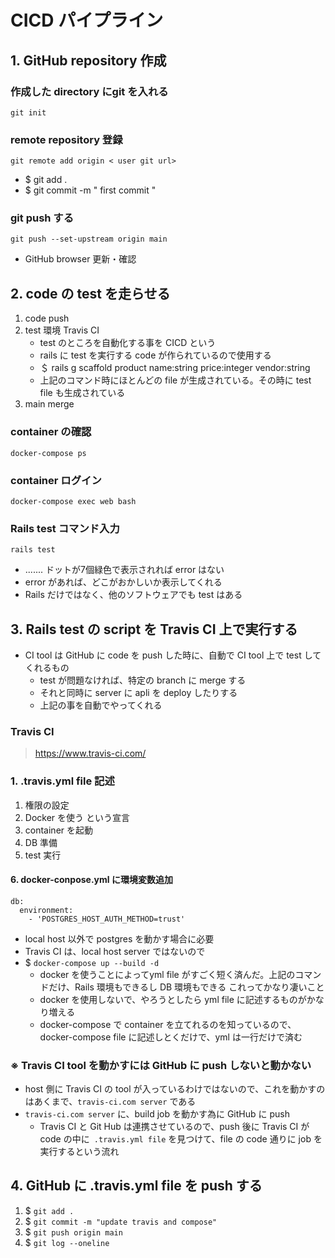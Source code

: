 # CICD パイプライン
## 1. GitHub repository 作成
### 作成した directory にgit を入れる
    git init
### remote repository 登録
    git remote add origin < user git url>
  - $ git add .
  - $ git commit -m " first commit "
### git push する
    git push --set-upstream origin main
- GitHub browser 更新・確認
## 2. code の test を走らせる
1. code push
2. test 環境 Travis CI
   - test のところを自動化する事を CICD という
   - rails に test を実行する code が作られているので使用する
   - ＄ rails g scaffold product name:string price:integer vendor:string
   - 上記のコマンド時にほとんどの file が生成されている。その時に test file も生成されている
3. main merge
### container の確認
    docker-compose ps
### container ログイン
    docker-compose exec web bash
### Rails test コマンド入力
    rails test
- ....... ドットが7個緑色で表示されれば error はない
- error があれば、どこがおかしいか表示してくれる
- Rails だけではなく、他のソフトウェアでも test はある
## 3. Rails test の script を Travis CI 上で実行する
- CI tool は GitHub に code を push した時に、自動で CI tool 上で test してくれるもの
  - test が問題なければ、特定の branch に merge する
  - それと同時に server に apli を deploy したりする
  - 上記の事を自動でやってくれる
### Travis CI
> https://www.travis-ci.com/
### 1.  .travis.yml file 記述
1. 権限の設定
2. Docker を使う という宣言
3. container を起動
4. DB 準備
5. test 実行
#### 6. docker-conpose.yml に環境変数追加
    db:
      environment:
        - 'POSTGRES_HOST_AUTH_METHOD=trust'
- local host 以外で postgres を動かす場合に必要
- Travis CI は、local host server ではないので
- $ `docker-compose up --build -d`
  - docker を使うことによってyml file がすごく短く済んだ。上記のコマンドだけ、Rails 環境もできるし DB 環境もできる これってかなり凄いこと
  - docker を使用しないで、やろうとしたら yml file に記述するものがかなり増える
  - docker-compose で container を立てれるのを知っているので、 docker-compose file に記述しとくだけで、yml は一行だけで済む
### ※ Travis CI tool を動かすには GitHub に push しないと動かない
- host 側に Travis CI の tool が入っているわけではないので、これを動かすのはあくまで、`travis-ci.com server` である
- `travis-ci.com server` に、build job を動かす為に GitHub に push
  - Travis CI と Git Hub は連携させているので、push 後に Travis CI が code の中に` .travis.yml file` を見つけて、file の code 通りに job を実行するという流れ
## 4. GitHub に .travis.yml file を push する
1. $ `git add .`
2. $ `git commit -m "update travis and compose"`
3. $ `git push origin main`
4. $ `git log --oneline`
